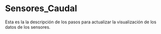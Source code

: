 # Sensores_Caudal
Esta es  la la descripción de los pasos para actualizar la visualización de los datos de  los sensores.

